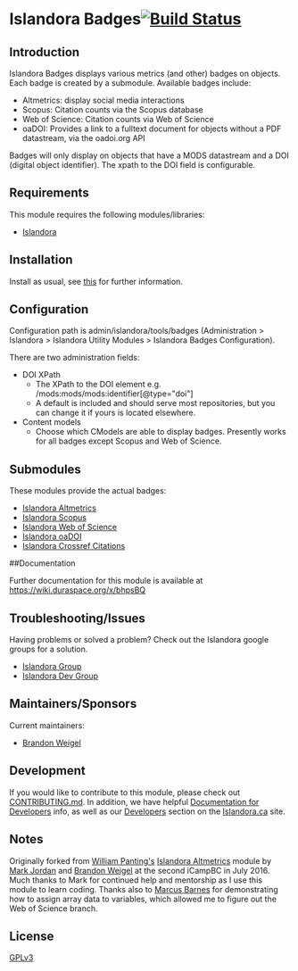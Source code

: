 # Islandora Badges[![Build Status](https://travis-ci.org/Islandora/islandora_badges.png?branch=7.x)](https://travis-ci.org/Islandora/islandora_badges)

## Introduction

Islandora Badges displays various metrics (and other) badges on objects. Each badge is created by a submodule. Available badges include:
* Altmetrics: display social media interactions
* Scopus: Citation counts via the Scopus database
* Web of Science: Citation counts via Web of Science
* oaDOI: Provides a link to a fulltext document for objects without a PDF datastream, via the oadoi.org API

Badges will only display on objects that have a MODS datastream and a DOI (digital object identifier). The xpath to the DOI field is configurable.

## Requirements

This module requires the following modules/libraries:

* [Islandora](https://github.com/islandora/islandora)

## Installation

Install as usual, see [this](https://drupal.org/documentation/install/modules-themes/modules-7) for further information.

## Configuration

Configuration path is admin/islandora/tools/badges (Administration > Islandora > Islandora Utility Modules > Islandora Badges Configuration).

There are two administration fields:

* DOI XPath
     * The XPath to the DOI element e.g. /mods:mods/mods:identifier[@type="doi"] 
     * A default is included and should serve most repositories, but you can change it if yours is located elsewhere.
* Content models
     * Choose which CModels are able to display badges. Presently works for all badges except Scopus and Web of Science.
     
## Submodules

These modules provide the actual badges:

* [Islandora Altmetrics](modules/islandora_altmetrics/)
* [Islandora Scopus](modules/islandora_scopus/)
* [Islandora Web of Science](modules/islandora_wos/)
* [Islandora oaDOI](modules/islandora_oadoi/)
* [Islandora Crossref Citations](modules/islandora_crossref_citations)

##Documentation

Further documentation for this module is available at https://wiki.duraspace.org/x/bhpsBQ

## Troubleshooting/Issues

Having problems or solved a problem? Check out the Islandora google groups for a solution.

* [Islandora Group](https://groups.google.com/forum/?hl=en&fromgroups#!forum/islandora)
* [Islandora Dev Group](https://groups.google.com/forum/?hl=en&fromgroups#!forum/islandora-dev)

## Maintainers/Sponsors

Current maintainers:

* [Brandon Weigel](https://github.com/bondjimbond)

## Development

If you would like to contribute to this module, please check out [CONTRIBUTING.md](CONTRIBUTING.md). In addition, we have helpful [Documentation for Developers](https://github.com/Islandora/islandora/wiki#wiki-documentation-for-developers) info, as well as our [Developers](http://islandora.ca/developers) section on the [Islandora.ca](http://islandora.ca) site.

## Notes

Originally forked from [William Panting's](https://github.com/willtp87) [Islandora Altmetrics](https://github.com/Islandora/islandora_altmetrics) module by [Mark Jordan](https://github.com/mjordan) and [Brandon Weigel](https://github.com/bondjimbond) at the second iCampBC in July 2016. Much thanks to Mark for continued help and mentorship as I use this module to learn coding. Thanks also to [Marcus Barnes](https://github.com/MarcusBarnes) for demonstrating how to assign array data to variables, which allowed me to figure out the Web of Science branch.

## License

[GPLv3](http://www.gnu.org/licenses/gpl-3.0.txt)
